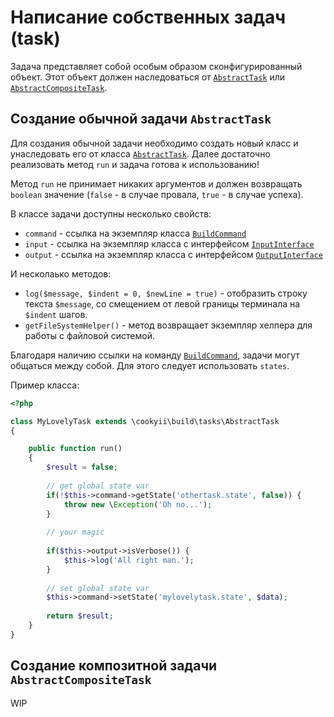 Написание собственных задач (task)
==================================

Задача представляет собой особым образом сконфигурированный объект. 
Этот объект должен наследоваться от [`AbstractTask`][] или [`AbstractCompositeTask`][].

Создание обычной задачи `AbstractTask`
--------------------------------------

Для создания обычной задачи необходимо создать новый класс и унаследовать его от класса [`AbstractTask`][].
Далее достаточно реализовать метод `run` и задача готова к использованию!

Метод `run` не принимает никаких аргументов и должен возвращать `boolean` значение (`false` - в случае провала, `true` - в случае успеха).

В классе задачи доступны несколько свойств:
* `command` - ссылка на экземпляр класса [`BuildCommand`][]
* `input` - ссылка на экземпляр класса с интерфейсом [`InputInterface`][]
* `output` - ссылка на экземпляр класса с интерфейсом [`OutputInterface`][]

И несколаько методов:
* `log($message, $indent = 0, $newLine = true)` - отобразить строку текста `$message`, со смещением от левой границы терминала на `$indent` шагов.
* `getFileSystemHelper()` - метод возвращает экземпляр хелпера для работы с файловой системой.

Благодаря наличию ссылки на команду [`BuildCommand`][], задачи могут общаться между собой.
Для этого следует использовать `states`.

Пример класса:
```php
<?php

class MyLovelyTask extends \cookyii\build\tasks\AbstractTask
{

    public function run()
    {
        $result = false;
        
        // get global state var
        if(!$this->command->getState('othertask.state', false)) {
            throw new \Exception('Oh no...');
        }
    
        // your magic
        
        if($this->output->isVerbose()) {
            $this->log('All right man.');
        }
        
        // set global state var
        $this->command->setState('mylovelytask.state', $data);
        
        return $result;
    }
}
```

Создание композитной задачи `AbstractCompositeTask`
---------------------------------------------------

WIP

[`AbstractCompositeTask`]: 03-reference-abstract-composite-task.md
[`AbstractTask`]: 03-reference-abstract-task.md
[`BuildCommand`]: https://github.com/cookyii/build/blob/master/commands/BuildCommand.php
[`InputInterface`]: http://api.symfony.com/2.7/Symfony/Component/Console/Input/InputInterface.html
[`OutputInterface`]: http://api.symfony.com/2.7/Symfony/Component/Console/Output/OutputInterface.html